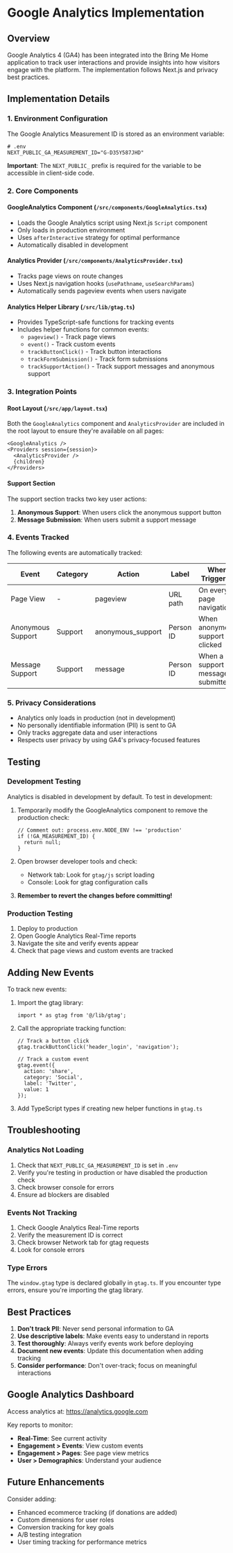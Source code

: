 # Google Analytics Implementation

## Overview

Google Analytics 4 (GA4) has been integrated into the Bring Me Home application to track user interactions and provide insights into how visitors engage with the platform. The implementation follows Next.js and privacy best practices.

## Implementation Details

### 1. Environment Configuration

The Google Analytics Measurement ID is stored as an environment variable:

```env
# .env
NEXT_PUBLIC_GA_MEASUREMENT_ID="G-D35Y587JHD"
```

**Important**: The `NEXT_PUBLIC_` prefix is required for the variable to be accessible in client-side code.

### 2. Core Components

#### GoogleAnalytics Component (`/src/components/GoogleAnalytics.tsx`)
- Loads the Google Analytics script using Next.js `Script` component
- Only loads in production environment
- Uses `afterInteractive` strategy for optimal performance
- Automatically disabled in development

#### Analytics Provider (`/src/components/AnalyticsProvider.tsx`)
- Tracks page views on route changes
- Uses Next.js navigation hooks (`usePathname`, `useSearchParams`)
- Automatically sends pageview events when users navigate

#### Analytics Helper Library (`/src/lib/gtag.ts`)
- Provides TypeScript-safe functions for tracking events
- Includes helper functions for common events:
  - `pageview()` - Track page views
  - `event()` - Track custom events
  - `trackButtonClick()` - Track button interactions
  - `trackFormSubmission()` - Track form submissions
  - `trackSupportAction()` - Track support messages and anonymous support

### 3. Integration Points

#### Root Layout (`/src/app/layout.tsx`)
Both the `GoogleAnalytics` component and `AnalyticsProvider` are included in the root layout to ensure they're available on all pages:

```tsx
<GoogleAnalytics />
<Providers session={session}>
  <AnalyticsProvider />
  {children}
</Providers>
```

#### Support Section
The support section tracks two key user actions:
1. **Anonymous Support**: When users click the anonymous support button
2. **Message Submission**: When users submit a support message

### 4. Events Tracked

The following events are automatically tracked:

| Event | Category | Action | Label | When Triggered |
|-------|----------|--------|-------|----------------|
| Page View | - | pageview | URL path | On every page navigation |
| Anonymous Support | Support | anonymous_support | Person ID | When anonymous support is clicked |
| Message Support | Support | message | Person ID | When a support message is submitted |

### 5. Privacy Considerations

- Analytics only loads in production (not in development)
- No personally identifiable information (PII) is sent to GA
- Only tracks aggregate data and user interactions
- Respects user privacy by using GA4's privacy-focused features

## Testing

### Development Testing
Analytics is disabled in development by default. To test in development:

1. Temporarily modify the GoogleAnalytics component to remove the production check:
   ```tsx
   // Comment out: process.env.NODE_ENV !== 'production'
   if (!GA_MEASUREMENT_ID) {
     return null;
   }
   ```

2. Open browser developer tools and check:
   - Network tab: Look for `gtag/js` script loading
   - Console: Look for gtag configuration calls

3. **Remember to revert the changes before committing!**

### Production Testing
1. Deploy to production
2. Open Google Analytics Real-Time reports
3. Navigate the site and verify events appear
4. Check that page views and custom events are tracked

## Adding New Events

To track new events:

1. Import the gtag library:
   ```tsx
   import * as gtag from '@/lib/gtag';
   ```

2. Call the appropriate tracking function:
   ```tsx
   // Track a button click
   gtag.trackButtonClick('header_login', 'navigation');
   
   // Track a custom event
   gtag.event({
     action: 'share',
     category: 'Social',
     label: 'Twitter',
     value: 1
   });
   ```

3. Add TypeScript types if creating new helper functions in `gtag.ts`

## Troubleshooting

### Analytics Not Loading
1. Check that `NEXT_PUBLIC_GA_MEASUREMENT_ID` is set in `.env`
2. Verify you're testing in production or have disabled the production check
3. Check browser console for errors
4. Ensure ad blockers are disabled

### Events Not Tracking
1. Check Google Analytics Real-Time reports
2. Verify the measurement ID is correct
3. Check browser Network tab for gtag requests
4. Look for console errors

### Type Errors
The `window.gtag` type is declared globally in `gtag.ts`. If you encounter type errors, ensure you're importing the gtag library.

## Best Practices

1. **Don't track PII**: Never send personal information to GA
2. **Use descriptive labels**: Make events easy to understand in reports
3. **Test thoroughly**: Always verify events work before deploying
4. **Document new events**: Update this documentation when adding tracking
5. **Consider performance**: Don't over-track; focus on meaningful interactions

## Google Analytics Dashboard

Access analytics at: https://analytics.google.com

Key reports to monitor:
- **Real-Time**: See current activity
- **Engagement > Events**: View custom events
- **Engagement > Pages**: See page view metrics
- **User > Demographics**: Understand your audience

## Future Enhancements

Consider adding:
- Enhanced ecommerce tracking (if donations are added)
- Custom dimensions for user roles
- Conversion tracking for key goals
- A/B testing integration
- User timing tracking for performance metrics